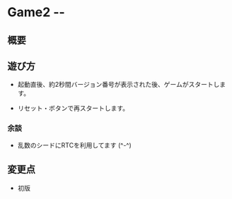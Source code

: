 # Game2 -- 

## 概要



## 遊び方

* 起動直後、約2秒間バージョン番号が表示された後、ゲームがスタートします。


* リセット・ボタンで再スタートします。



### 余談

* 乱数のシードにRTCを利用してます (^-^)


## 変更点

* 初版

